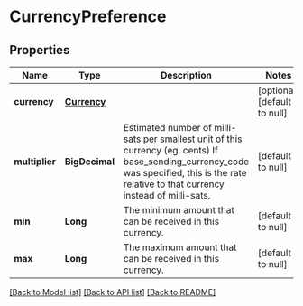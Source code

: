 # CurrencyPreference
## Properties

| Name | Type | Description | Notes |
|------------ | ------------- | ------------- | -------------|
| **currency** | [**Currency**](Currency.md) |  | [optional] [default to null] |
| **multiplier** | **BigDecimal** | Estimated number of milli-sats per smallest unit of this currency (eg. cents) If base_sending_currency_code was specified, this is the rate relative to that currency instead of milli-sats. | [default to null] |
| **min** | **Long** | The minimum amount that can be received in this currency. | [default to null] |
| **max** | **Long** | The maximum amount that can be received in this currency. | [default to null] |

[[Back to Model list]](../README.md#documentation-for-models) [[Back to API list]](../README.md#documentation-for-api-endpoints) [[Back to README]](../README.md)

